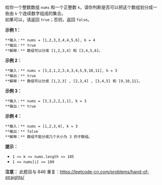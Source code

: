 给你一个整数数组 `nums` 和一个正整数 `k`，请你判断是否可以把这个数组划分成一些由 `k` 个连续数字组成的集合。  
如果可以，请返回 `true`；否则，返回 `false`。



**示例 1：**

    
    
    **输入：** nums = [1,2,3,3,4,4,5,6], k = 4
    **输出：** true
    **解释：** 数组可以分成 [1,2,3,4] 和 [3,4,5,6]。
    

**示例 2：**

    
    
    **输入：** nums = [3,2,1,2,3,4,3,4,5,9,10,11], k = 3
    **输出：** true
    **解释：** 数组可以分成 [1,2,3] , [2,3,4] , [3,4,5] 和 [9,10,11]。
    

**示例 3：**

    
    
    **输入：** nums = [3,3,2,2,1,1], k = 3
    **输出：** true
    

**示例 4：**

    
    
    **输入：** nums = [1,2,3,4], k = 3
    **输出：** false
    **解释：** 数组不能分成几个大小为 3 的子数组。
    



**提示：**

  * `1 <= k <= nums.length <= 105`
  * `1 <= nums[i] <= 109`



**注意：** 此题目与 846 重复：<https://leetcode-cn.com/problems/hand-of-straights/>

